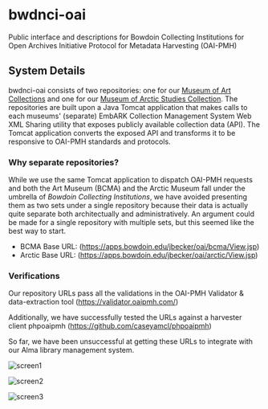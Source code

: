 # bwdnci-oai
Public interface and descriptions for Bowdoin Collecting Institutions for Open Archives Initiative Protocol for Metadata Harvesting (OAI-PMH)

## System Details
bwdnci-oai consists of two repositories: one for our [Museum of Art Collections](https://artmuseum.bowdoin.edu) and one for our [Museum of Arctic Studies Collection](https://arcticcollections.bowdoin.edu). The repositories are built upon a Java Tomcat application that makes calls to each museums' (separate) EmbARK Collection Management System Web XML Sharing utility that exposes publicly available collection data (API). The Tomcat application converts the exposed API and transforms it to be responsive to OAI-PMH standards and protocols.

### Why separate repositories?
While we use the same Tomcat application to dispatch OAI-PMH requests and both the Art Museum (BCMA) and the Arctic Museum fall under the umbrella of _Bowdoin Collecting Institutions_, we have avoided presenting them as two sets under a single repository because their data is actually quite separate both architectually and administratively. An argument could be made for a single repository with multiple sets, but this seemed like the best way to start.

- BCMA Base URL:  (https://apps.bowdoin.edu/jbecker/oai/bcma/View.jsp)
- Arctic Base URL:  (https://apps.bowdoin.edu/jbecker/oai/arctic/View.jsp)

### Verifications
Our repository URLs pass all the validations in the OAI-PMH Validator & data-extraction tool (https://validator.oaipmh.com/)

Additionally, we have successfully tested the URLs against a harvester client phpoaipmh (https://github.com/caseyamcl/phpoaipmh)

So far, we have been unsuccessful at getting these URLs to integrate with our Alma library management system. 

![screen1](https://github.com/benicetootters/bwdnci-oai/assets/32641676/8e8c779d-d2b8-4f55-b366-6a3fed3130ae)

![screen2](https://github.com/benicetootters/bwdnci-oai/assets/32641676/5380ea78-7424-49cb-b2ba-505d0beef027)

![screen3](https://github.com/benicetootters/bwdnci-oai/assets/32641676/76e4dce3-6ebd-4d90-a858-b408b1d2e61f)

